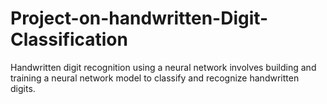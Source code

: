 # Project-on-handwritten-Digit-Classification
Handwritten digit recognition using a neural network involves building and training a neural network model to classify and recognize handwritten digits.
